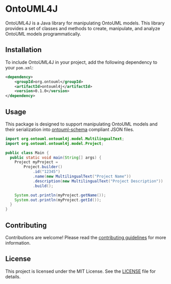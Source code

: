 # OntoUML4J

OntoUML4J is a Java library for manipulating OntoUML models. This library provides a set of classes and methods to create, manipulate, and analyze OntoUML models programmatically.

<!-- ## Table of Contents
- [Installation](#installation)
- [Usage](#usage)
- [Classes](#classes)
    - [Class1](#class1)
    - [Class2](#class2)
    - [Class3](#class3)
- [Contributing](#contributing)
- [License](#license) -->

## Installation

To include OntoUML4J in your project, add the following dependency to your `pom.xml`:

```xml
<dependency>
    <groupId>org.ontouml</groupId>
    <artifactId>ontouml4j</artifactId>
    <version>0.1.0</version>
</dependency>
```

## Usage

This package is designed to support manipulating OntoUML models and their serialization into [ontouml-schema](https://github.com/OntoUML/ontouml-schema) compliant JSON files.

```java
import org.ontouml.ontouml4j.model.MultilingualText;
import org.ontouml.ontouml4j.model.Project;

public class Main {
  public static void main(String[] args) {
    Project myProject =
        Project.builder()
            .id("12345")
            .name(new MultilingualText("Project Name"))
            .description(new MultilingualText("Project Description"))
            .build();

    System.out.println(myProject.getName());
    System.out.println(myProject.getId());
  }
}

```

## Contributing

Contributions are welcome! Please read the [contributing guidelines](CONTRIBUTING.md) for more information.

## License

This project is licensed under the MIT License. See the [LICENSE](LICENSE) file for details.